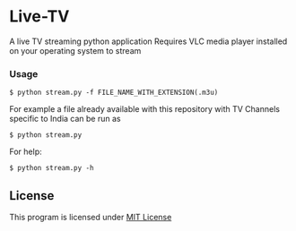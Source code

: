 # Live-TV
A live TV streaming python application
Requires VLC media player installed on your operating system to stream

### Usage
```
$ python stream.py -f FILE_NAME_WITH_EXTENSION(.m3u)
```
For example a file already available with this repository with TV Channels specific to India can be run as 
```
$ python stream.py
```

For help:
```
$ python stream.py -h
```

## License
This program is licensed under [MIT License](https://github.com/monuyadav016/Live-TV/blob/master/LICENSE)

